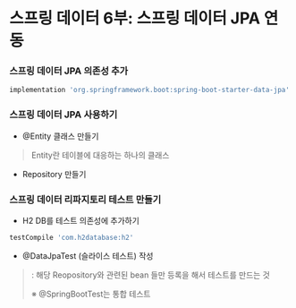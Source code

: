 # 스프링 데이터 6부: 스프링 데이터 JPA 연동

### 스프링 데이터 JPA 의존성 추가

```gradle
implementation 'org.springframework.boot:spring-boot-starter-data-jpa'
```

### 스프링 데이터 JPA 사용하기

- @Entity 클래스 만들기

> Entity란 테이블에 대응하는 하나의 클래스

- Repository 만들기

### 스프링 데이터 리파지토리 테스트 만들기

- H2 DB를 테스트 의존성에 추가하기

```gradle
testCompile 'com.h2database:h2'
```

- @DataJpaTest (슬라이스 테스트) 작성

> : 해당 Reopository와 관련된 bean 들만 등록을 해서 테스트를 만드는 것
>
> ※ @SpringBootTest는 통합 테스트